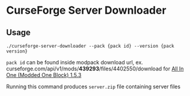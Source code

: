 # CurseForge Server Downloader

## Usage
`./curseforge-server-downloader --pack {pack id} --version {pack version}`

`pack id` can be found inside modpack download url, ex. curseforge.com/api/v1/mods/**439293**/files/4402550/download for [All In One (Modded One Block) 1.5.3](https://www.curseforge.com/minecraft/modpacks/all-in-one-modded-one-block/files/4402550)

Running this command produces `server.zip` file containing server files
